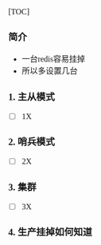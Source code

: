 <font face="Simsun" size=3>

[TOC]

### 简介

- 一台redis容易挂掉
- 所以多设置几台

### 1. 主从模式

- [ ] 1X

### 2. 哨兵模式

- [ ] 2X

### 3. 集群

- [ ] 3X

### 4. 生产挂掉如何知道

</font>